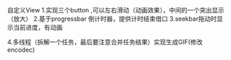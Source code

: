 自定义View
1.实现三个button ,可以左右滑动（动画效果），中间的一个突出显示（放大）
2.基于progressbar 倒计时器，提供计时结束借口
3.seekbar拖动时显示当前进度，有动画

4.多线程（拆解一个任务，最后要注意合并任务结果）实现生成GIF(修改encodec)
